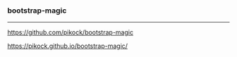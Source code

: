 ### bootstrap-magic
---
https://github.com/pikock/bootstrap-magic

https://pikock.github.io/bootstrap-magic/



```
```

```
```

```
```


